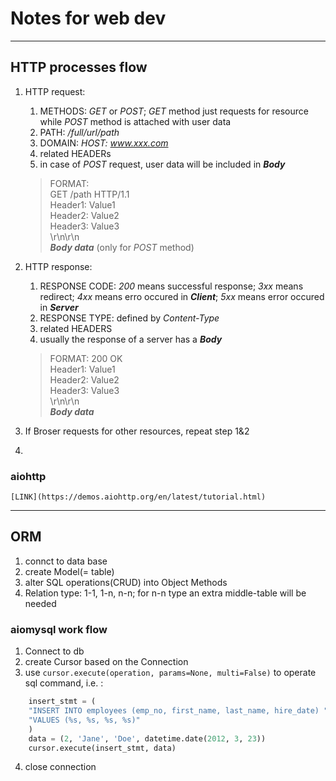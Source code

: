#  Notes for web dev
---
## HTTP processes flow
1. HTTP request:
	1. METHODS: *GET* or *POST*; *GET* method just requests for resource while *POST* method is attached with user data
	2. PATH: */full/url/path*
	3. DOMAIN: *HOST: www.xxx.com*
	4. related HEADERs
	5. in case of *POST* request, user data will be included in ***Body***

	> FORMAT:  
	GET /path HTTP/1.1  
	Header1: Value1  
	Header2: Value2  
	Header3: Value3  
	\r\n\r\n  
	***Body data*** (only for *POST* method)  

2. HTTP response:
	1. RESPONSE CODE: *200* means successful response; *3xx* means redirect; *4xx* means erro occured in ***Client***; *5xx* means error occured in ***Server***
	2. RESPONSE TYPE: defined by *Content-Type*
	3. related HEADERS
	4. usually the response of a server has a ***Body***

	>FORMAT:
	200 OK  
	Header1: Value1  
	Header2: Value2  
	Header3: Value3  
	\r\n\r\n  
	***Body data***  

3. If Broser requests for other resources, repeat step 1&2

4. 

### aiohttp 
	[LINK](https://demos.aiohttp.org/en/latest/tutorial.html)

---
## ORM
1. connct to data base
2. create Model(= table)
3. alter SQL operations(CRUD) into Object Methods
4. Relation type: 1-1, 1-n, n-n; for n-n type an extra middle-table will be needed 

### aiomysql work flow
1. Connect to db
2. create Cursor based on the Connection
3. use ```cursor.execute(operation, params=None, multi=False)``` to operate sql command, i.e. :
```py
	insert_stmt = (
	"INSERT INTO employees (emp_no, first_name, last_name, hire_date) "
	"VALUES (%s, %s, %s, %s)"
	)
	data = (2, 'Jane', 'Doe', datetime.date(2012, 3, 23))
	cursor.execute(insert_stmt, data)
```  

4. close connection





